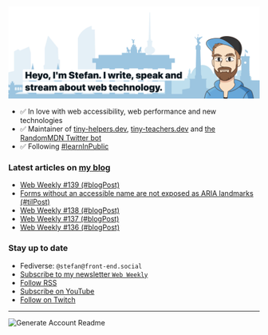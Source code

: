 <img alt="Heyo, I'm Stefan. I write and speak about web technology." src="https://raw.githubusercontent.com/stefanjudis/stefanjudis/main/screenshot.png">

- ✅ In love with web accessibility, web performance and new technologies
- ✅ Maintainer of [tiny-helpers.dev](https://tiny-helpers.dev), [tiny-teachers.dev](https://tiny-teachers.dev/) and [the RandomMDN Twitter bot](https://twitter.com/randomMDN)
- ✅ Following [#learnInPublic](https://www.stefanjudis.com/today-i-learned/)
### Latest articles on [my blog](https://www.stefanjudis.com)

<!-- BLOG-POST-LIST:START -->
- [Web Weekly #139 &lpar;#blogPost&rpar;](https://www.stefanjudis.com/blog/web-weekly-139/)
- [Forms without an accessible name are not exposed as ARIA landmarks &lpar;#tilPost&rpar;](https://www.stefanjudis.com/today-i-learned/forms-require-an-accessible-name/)
- [Web Weekly #138 &lpar;#blogPost&rpar;](https://www.stefanjudis.com/blog/web-weekly-138/)
- [Web Weekly #137 &lpar;#blogPost&rpar;](https://www.stefanjudis.com/blog/web-weekly-137/)
- [Web Weekly #136 &lpar;#blogPost&rpar;](https://www.stefanjudis.com/blog/web-weekly-136/)
<!-- BLOG-POST-LIST:END -->

### Stay up to date

- Fediverse: `@stefan@front-end.social`
- [Subscribe to my newsletter `Web Weekly`](https://webweekly.email/)
- [Follow RSS](https://www.stefanjudis.com/feeds/)
- [Subscribe on YouTube](https://youtube.com/c/stefanjudis)
- [Follow on Twitch](https://www.twitch.tv/stefanjudis)

---

![Generate Account Readme](https://github.com/stefanjudis/stefanjudis/workflows/Generate%20Account%20Readme/badge.svg)
